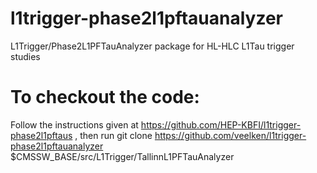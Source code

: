 # l1trigger-phase2l1pftauanalyzer

L1Trigger/Phase2L1PFTauAnalyzer package for HL-HLC L1Tau trigger studies 

# To checkout the code:

Follow the instructions given at https://github.com/HEP-KBFI/l1trigger-phase2l1pftaus , 
then run
  git clone https://github.com/veelken/l1trigger-phase2l1pftauanalyzer $CMSSW_BASE/src/L1Trigger/TallinnL1PFTauAnalyzer



